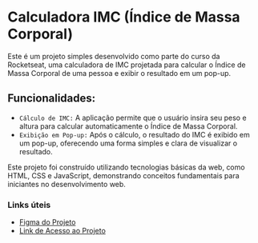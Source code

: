 # Calculadora IMC (Índice de Massa Corporal)
Este é um projeto simples desenvolvido como parte do curso da Rocketseat, uma calculadora de IMC projetada para calcular o Índice de Massa Corporal de uma pessoa e exibir o resultado em um pop-up.

## Funcionalidades:
- `Cálculo de IMC:` A aplicação permite que o usuário insira seu peso e altura para calcular automaticamente o Índice de Massa Corporal.
- `Exibição em Pop-up:` Após o cálculo, o resultado do IMC é exibido em um pop-up, oferecendo uma forma simples e clara de visualizar o resultado.
 
Este projeto foi construído utilizando tecnologias básicas da web, como HTML, CSS e JavaScript, demonstrando conceitos fundamentais para iniciantes no desenvolvimento web.

### Links úteis
- [Figma do Projeto](https://www.figma.com/file/CVgHxpocxvR2RFte6xxtxQ/IMC)
- [Link de Acesso ao Projeto](https://calculate-imc-brown.vercel.app/)
